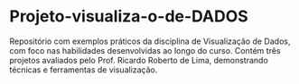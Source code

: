 # Projeto-visualiza-o-de-DADOS
Repositório com exemplos práticos da disciplina de Visualização de Dados, com foco nas habilidades desenvolvidas ao longo do curso. Contém três projetos avaliados pelo Prof. Ricardo Roberto de Lima, demonstrando técnicas e ferramentas de visualização.
